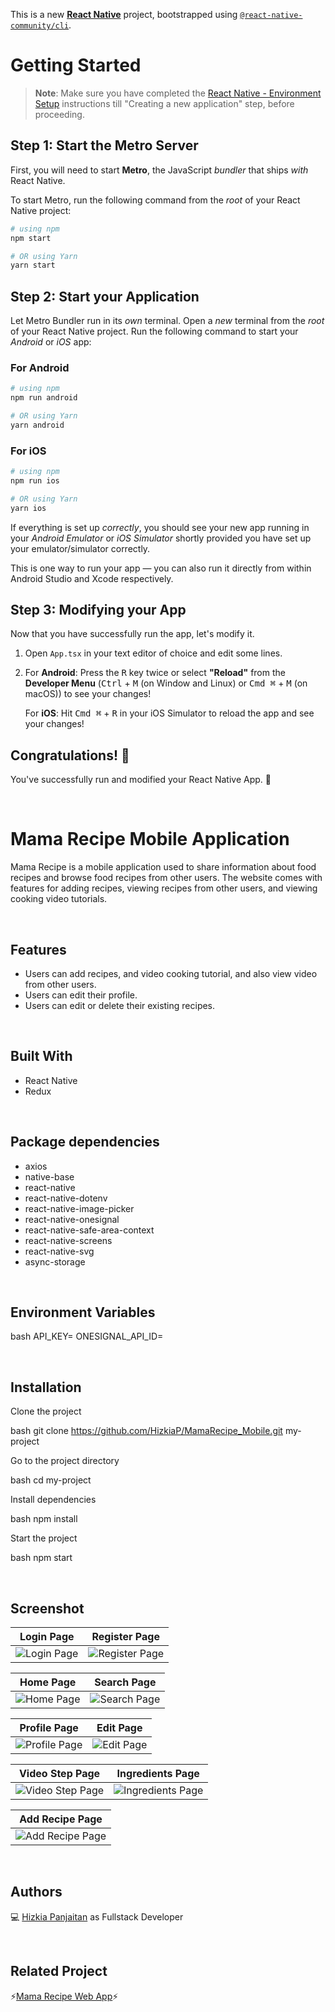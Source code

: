 This is a new [**React Native**](https://reactnative.dev) project, bootstrapped using [`@react-native-community/cli`](https://github.com/react-native-community/cli).

# Getting Started

>**Note**: Make sure you have completed the [React Native - Environment Setup](https://reactnative.dev/docs/environment-setup) instructions till "Creating a new application" step, before proceeding.

## Step 1: Start the Metro Server

First, you will need to start **Metro**, the JavaScript _bundler_ that ships _with_ React Native.

To start Metro, run the following command from the _root_ of your React Native project:

```bash
# using npm
npm start

# OR using Yarn
yarn start
```

## Step 2: Start your Application

Let Metro Bundler run in its _own_ terminal. Open a _new_ terminal from the _root_ of your React Native project. Run the following command to start your _Android_ or _iOS_ app:

### For Android

```bash
# using npm
npm run android

# OR using Yarn
yarn android
```

### For iOS

```bash
# using npm
npm run ios

# OR using Yarn
yarn ios
```

If everything is set up _correctly_, you should see your new app running in your _Android Emulator_ or _iOS Simulator_ shortly provided you have set up your emulator/simulator correctly.

This is one way to run your app — you can also run it directly from within Android Studio and Xcode respectively.

## Step 3: Modifying your App

Now that you have successfully run the app, let's modify it.

1. Open `App.tsx` in your text editor of choice and edit some lines.
2. For **Android**: Press the <kbd>R</kbd> key twice or select **"Reload"** from the **Developer Menu** (<kbd>Ctrl</kbd> + <kbd>M</kbd> (on Window and Linux) or <kbd>Cmd ⌘</kbd> + <kbd>M</kbd> (on macOS)) to see your changes!

   For **iOS**: Hit <kbd>Cmd ⌘</kbd> + <kbd>R</kbd> in your iOS Simulator to reload the app and see your changes!

## Congratulations! :tada:

You've successfully run and modified your React Native App. :partying_face:

<br />

# Mama Recipe Mobile Application

Mama Recipe is a mobile application used to share information about food recipes and browse food recipes from other users. The website comes with features for adding recipes, viewing recipes from other users, and viewing cooking video tutorials.

<br />

## Features

- Users can add recipes, and video cooking tutorial, and also view video from other users.
- Users can edit their profile.
- Users can edit or delete their existing recipes.

<br />

## Built With

- React Native
- Redux

<br />

## Package dependencies

- axios
- native-base
- react-native
- react-native-dotenv
- react-native-image-picker
- react-native-onesignal
- react-native-safe-area-context
- react-native-screens
- react-native-svg
- async-storage

<br />

## Environment Variables

bash
API_KEY=
ONESIGNAL_API_ID=

<br />

## Installation

Clone the project

bash
  git clone https://github.com/HizkiaP/MamaRecipe_Mobile.git my-project


Go to the project directory

bash
  cd my-project


Install dependencies

bash
  npm install


Start the project

bash
  npm start

<br />

## Screenshot
| Login Page | Register Page |
|------------|---------------|
|![Login Page](https://drive.google.com/uc?export=view&id=1klDU4AbkwK1GUgKJhozQQnl_ML3JDB1f) | ![Register Page](https://drive.google.com/uc?export=view&id=1uUdrutecGDyJ5K8YRSU8Tdl1hIVtZQ84)|

| Home Page | Search Page |
|------------|---------------|
|![Home Page](https://drive.google.com/uc?export=view&id=1dav4BE0l1L_uUsQlQjZj_MFw1iQHiNy7) | ![Search Page](https://drive.google.com/uc?export=view&id=1yb7VUL8wZb8NKIdkUPVQhKrI4fGQ74ZX)|

| Profile Page | Edit Page |
|------------|---------------|
|![Profile Page](https://drive.google.com/uc?export=view&id=1yb7VUL8wZb8NKIdkUPVQhKrI4fGQ74ZX) | ![Edit Page](https://drive.google.com/uc?export=view&id=195F1YR9WZAG2V335si38mIzjqjOFML5g)|

| Video Step Page | Ingredients Page |
|------------|---------------|
|![Video Step Page](https://drive.google.com/uc?export=view&id=1DL6mjIBl32QEiDUrnIVpTZ4qZjXAK5b4) | ![Ingredients Page](https://drive.google.com/uc?export=view&id=1RoH-FrZ2wn6e9cZqbC_r7waNGfBdJ6aR)|

| Add Recipe Page |
|------------|
|![Add Recipe Page](https://drive.google.com/uc?export=view&id=1aAOsx93o0kehBL5qDXjKyDXL1ilwdD)|

<br />

## Authors

💻 [Hizkia Panjaitan](https://github.com/HizkiaP) as Fullstack Developer

<br />

## Related Project

⚡[Mama Recipe Web App](https://github.com/HizkiaP/MamaRecipe_FrontEnd)⚡

